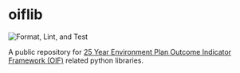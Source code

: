 # oiflib

![Format, Lint, and Test](https://github.com/Defra-Data-Science-Centre-of-Excellence/oiflib/workflows/Format%2C+Lint%2C+and+Test/badge.svg)

A public repository for [25 Year Environment Plan Outcome Indicator Framework (OIF)](https://www.gov.uk/government/publications/25-year-environment-plan-progress-reports) related python libraries.
